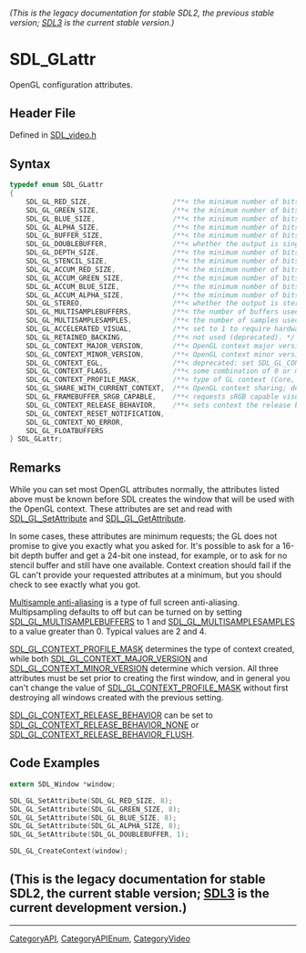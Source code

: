 ###### (This is the legacy documentation for stable SDL2, the previous stable version; [SDL3](https://wiki.libsdl.org/SDL3/) is the current stable version.)
# SDL_GLattr

OpenGL configuration attributes.

## Header File

Defined in [SDL_video.h](https://github.com/libsdl-org/SDL/blob/SDL2/include/SDL_video.h)

## Syntax

```c
typedef enum SDL_GLattr
{
    SDL_GL_RED_SIZE,                    /**< the minimum number of bits for the red channel of the color buffer; defaults to 3. */
    SDL_GL_GREEN_SIZE,                  /**< the minimum number of bits for the green channel of the color buffer; defaults to 3. */
    SDL_GL_BLUE_SIZE,                   /**< the minimum number of bits for the blue channel of the color buffer; defaults to 2. */
    SDL_GL_ALPHA_SIZE,                  /**< the minimum number of bits for the alpha channel of the color buffer; defaults to 0. */
    SDL_GL_BUFFER_SIZE,                 /**< the minimum number of bits for frame buffer size; defaults to 0. */
    SDL_GL_DOUBLEBUFFER,                /**< whether the output is single or double buffered; defaults to double buffering on. */
    SDL_GL_DEPTH_SIZE,                  /**< the minimum number of bits in the depth buffer; defaults to 16. */
    SDL_GL_STENCIL_SIZE,                /**< the minimum number of bits in the stencil buffer; defaults to 0. */
    SDL_GL_ACCUM_RED_SIZE,              /**< the minimum number of bits for the red channel of the accumulation buffer; defaults to 0. */
    SDL_GL_ACCUM_GREEN_SIZE,            /**< the minimum number of bits for the green channel of the accumulation buffer; defaults to 0. */
    SDL_GL_ACCUM_BLUE_SIZE,             /**< the minimum number of bits for the blue channel of the accumulation buffer; defaults to 0. */
    SDL_GL_ACCUM_ALPHA_SIZE,            /**< the minimum number of bits for the alpha channel of the accumulation buffer; defaults to 0. */
    SDL_GL_STEREO,                      /**< whether the output is stereo 3D; defaults to off. */
    SDL_GL_MULTISAMPLEBUFFERS,          /**< the number of buffers used for multisample anti-aliasing; defaults to 0. */
    SDL_GL_MULTISAMPLESAMPLES,          /**< the number of samples used around the current pixel used for multisample anti-aliasing. */
    SDL_GL_ACCELERATED_VISUAL,          /**< set to 1 to require hardware acceleration, set to 0 to force software rendering; defaults to allow either. */
    SDL_GL_RETAINED_BACKING,            /**< not used (deprecated). */
    SDL_GL_CONTEXT_MAJOR_VERSION,       /**< OpenGL context major version. */
    SDL_GL_CONTEXT_MINOR_VERSION,       /**< OpenGL context minor version. */
    SDL_GL_CONTEXT_EGL,                 /**< deprecated: set SDL_GL_CONTEXT_PROFILE_MASK to SDL_GL_CONTEXT_PROFILE_ES to enable instead. */
    SDL_GL_CONTEXT_FLAGS,               /**< some combination of 0 or more of elements of the SDL_GLcontextFlag enumeration; defaults to 0. */
    SDL_GL_CONTEXT_PROFILE_MASK,        /**< type of GL context (Core, Compatibility, ES). See SDL_GLprofile; default value depends on platform. */
    SDL_GL_SHARE_WITH_CURRENT_CONTEXT,  /**< OpenGL context sharing; defaults to 0. */
    SDL_GL_FRAMEBUFFER_SRGB_CAPABLE,    /**< requests sRGB capable visual; defaults to 0. (>= SDL 2.0.1) */
    SDL_GL_CONTEXT_RELEASE_BEHAVIOR,    /**< sets context the release behavior; defaults to 1. (>= SDL 2.0.4) */
    SDL_GL_CONTEXT_RESET_NOTIFICATION,
    SDL_GL_CONTEXT_NO_ERROR,
    SDL_GL_FLOATBUFFERS
} SDL_GLattr;
```

## Remarks

While you can set most OpenGL attributes normally, the attributes listed
above must be known before SDL creates the window that will be used with
the OpenGL context. These attributes are set and read with
[SDL_GL_SetAttribute](SDL_GL_SetAttribute) and
[SDL_GL_GetAttribute](SDL_GL_GetAttribute).

In some cases, these attributes are minimum requests; the GL does not
promise to give you exactly what you asked for. It's possible to ask for a
16-bit depth buffer and get a 24-bit one instead, for example, or to ask
for no stencil buffer and still have one available. Context creation should
fail if the GL can't provide your requested attributes at a minimum, but
you should check to see exactly what you got.


[Multisample anti-aliasing](http://en.wikipedia.org/wiki/Multisample_anti-aliasing)
is a type of full screen anti-aliasing. Multipsampling defaults to off but
can be turned on by setting
[SDL_GL_MULTISAMPLEBUFFERS](SDL_GL_MULTISAMPLEBUFFERS) to 1 and
[SDL_GL_MULTISAMPLESAMPLES](SDL_GL_MULTISAMPLESAMPLES) to a value greater
than 0. Typical values are 2 and 4.

[SDL_GL_CONTEXT_PROFILE_MASK](SDL_GL_CONTEXT_PROFILE_MASK) determines the
type of context created, while both
[SDL_GL_CONTEXT_MAJOR_VERSION](SDL_GL_CONTEXT_MAJOR_VERSION) and
[SDL_GL_CONTEXT_MINOR_VERSION](SDL_GL_CONTEXT_MINOR_VERSION) determine
which version. All three attributes must be set prior to creating the first
window, and in general you can't change the value of
[SDL_GL_CONTEXT_PROFILE_MASK](SDL_GL_CONTEXT_PROFILE_MASK) without first
destroying all windows created with the previous setting.

[SDL_GL_CONTEXT_RELEASE_BEHAVIOR](SDL_GL_CONTEXT_RELEASE_BEHAVIOR) can be
set to
[SDL_GL_CONTEXT_RELEASE_BEHAVIOR_NONE](SDL_GL_CONTEXT_RELEASE_BEHAVIOR_NONE)
or
[SDL_GL_CONTEXT_RELEASE_BEHAVIOR_FLUSH](SDL_GL_CONTEXT_RELEASE_BEHAVIOR_FLUSH).

## Code Examples

```c
extern SDL_Window *window;

SDL_GL_SetAttribute(SDL_GL_RED_SIZE, 8);
SDL_GL_SetAttribute(SDL_GL_GREEN_SIZE, 8);
SDL_GL_SetAttribute(SDL_GL_BLUE_SIZE, 8);
SDL_GL_SetAttribute(SDL_GL_ALPHA_SIZE, 8);
SDL_GL_SetAttribute(SDL_GL_DOUBLEBUFFER, 1);

SDL_GL_CreateContext(window);
```

## (This is the legacy documentation for stable SDL2, the current stable version; [SDL3](https://wiki.libsdl.org/SDL3/) is the current development version.)



----
[CategoryAPI](CategoryAPI), [CategoryAPIEnum](CategoryAPIEnum), [CategoryVideo](CategoryVideo)

